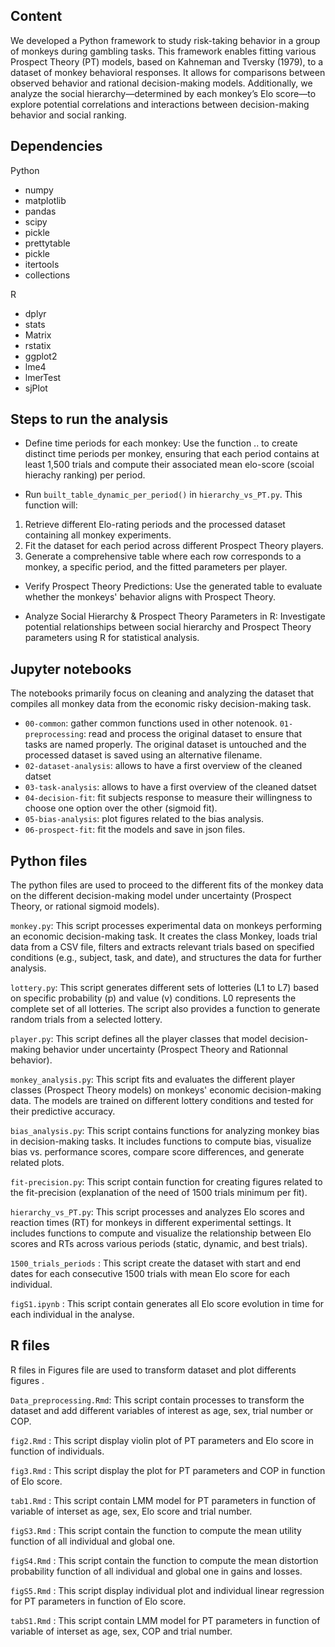 ## Content 
We developed a Python framework to study risk-taking behavior in a group of monkeys during gambling tasks. This framework enables fitting various Prospect Theory (PT) models, based on Kahneman and Tversky (1979), to a dataset of monkey behavioral responses. It allows for comparisons between observed behavior and rational decision-making models. Additionally, we analyze the social hierarchy—determined by each monkey’s Elo score—to explore potential correlations and interactions between decision-making behavior and social ranking.


## Dependencies

Python
- numpy
- matplotlib
- pandas
- scipy
- pickle
- prettytable
- pickle
- itertools
- collections

R
- dplyr
- stats
- Matrix
- rstatix
- ggplot2
- lme4
- lmerTest
- sjPlot

## Steps to run the analysis


- Define time periods for each monkey: Use the function .. to create distinct time periods per monkey, ensuring that each period contains at least 1,500 trials and compute their associated mean elo-score (scoial hierachy ranking) per period.

- Run `built_table_dynamic_per_period()` in `hierarchy_vs_PT.py`. This function will:
1)  Retrieve different Elo-rating periods and the processed dataset containing all monkey experiments.
2) Fit the dataset for each period across different Prospect Theory players.
3) Generate a comprehensive table where each row corresponds to a monkey, a specific period, and the fitted parameters per player.

- Verify Prospect Theory Predictions: Use the generated table to evaluate whether the monkeys' behavior aligns with Prospect Theory.

- Analyze Social Hierarchy & Prospect Theory Parameters in R: Investigate potential relationships between social hierarchy and Prospect Theory parameters using R for statistical analysis.


## Jupyter notebooks

The notebooks primarily focus on cleaning and analyzing the dataset that compiles all monkey data from the economic risky decision-making task.

- `00-common`: gather common functions used in other notenook. 
`01-preprocessing`: read and process the original dataset to ensure that tasks are named properly. The original dataset is untouched and the processed dataset is saved using an alternative filename.
- `02-dataset-analysis`:  allows to have a first overview of the cleaned datset
- `03-task-analysis`:  allows to have a first overview of the cleaned datset
- `04-decision-fit`: fit subjects response to measure their willingness to choose one option over the other (sigmoid fit).
- `05-bias-analysis`: plot figures related to the bias analysis. 
- `06-prospect-fit`: fit the models and save in json files. 


## Python files 

The python files are used to proceed to the different fits of the monkey data on the different decision-making model under uncertainty (Prospect Theory, or rational sigmoid models). 


`monkey.py`: This script processes experimental data on monkeys performing an economic decision-making task. It creates the class Monkey, loads trial data from a CSV file, filters and extracts relevant trials based on specified conditions (e.g., subject, task, and date), and structures the data for further analysis.

`lottery.py`: This script generates different sets of lotteries (L1 to L7) based on specific probability (p) and value (v) conditions. 
L0 represents the complete set of all lotteries. The script also provides a function to generate random trials from a selected lottery.

`player.py`: This script defines all the player classes that model decision-making behavior under uncertainty (Prospect Theory and Rationnal behavior). 

`monkey_analysis.py`: This script fits and evaluates the different player classes (Prospect Theory models) on monkeys' economic decision-making data. The models are trained on different lottery conditions and tested for their predictive accuracy.

`bias_analysis.py`: This script contains functions for analyzing monkey bias in decision-making tasks. It includes functions to compute bias, visualize bias vs. performance scores, compare score differences, and generate related plots.

`fit-precision.py`: This script contain function for creating figures related to the fit-precision (explanation of the need of 1500 trials minimum per fit).


`hierarchy_vs_PT.py`: This script processes and analyzes Elo scores and reaction times (RT) for monkeys in different experimental settings. It includes functions to compute and visualize the relationship between Elo scores and RTs across various periods
(static, dynamic, and best trials).

`1500_trials_periods` : This script create the dataset with start and end dates for each consecutive 1500 trials with mean Elo score for each individual.

`figS1.ipynb` : This script contain generates all Elo score evolution in time for each individual in the analyse.

## R files

R files in Figures file are used to transform dataset and plot differents figures .

`Data_preprocessing.Rmd`: This script contain processes to transform the dataset and add different variables of interest as age, sex, trial number or COP.

`fig2.Rmd` : This script display violin plot of PT parameters and Elo score in function of individuals.

`fig3.Rmd` : This script display the plot for PT parameters and COP in function of Elo score.

`tab1.Rmd` : This script contain LMM model for PT parameters in function of variable of interset as age, sex, Elo score and trial number.

`figS3.Rmd` : This script contain the function to compute the mean utility function of all individual and global one.

`figS4.Rmd` : This script contain the function to compute the mean distortion probability function of all individual and global one in gains and losses.

`figS5.Rmd` : This script display individual plot and individual linear regression for PT parameters in function of Elo score.

`tabS1.Rmd` : This script contain LMM model for PT parameters in function of variable of interset as age, sex, COP and trial number.


